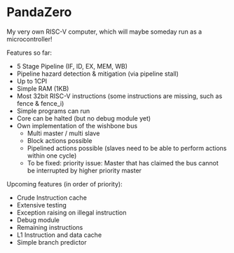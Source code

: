 # PandaZero
My very own RISC-V computer, which will maybe someday run as a microcontroller!

Features so far:
* 5 Stage Pipeline (IF, ID, EX, MEM, WB)
* Pipeline hazard detection & mitigation (via pipeline stall)
* Up to 1CPI
* Simple RAM (1KB)
* Most 32bit RISC-V instructions (some instructions are missing, such as fence & fence_i)
* Simple programs can run
* Core can be halted (but no debug module yet)
* Own implementation of the wishbone bus
    * Multi master / multi slave
    * Block actions possible
    * Pipelined actions possible (slaves need to be able to perform actions within one cycle)
    * To be fixed: priority issue: Master that has claimed the bus cannot be interrupted by higher priority master

Upcoming features (in order of priority):
* Crude Instruction cache
* Extensive testing
* Exception raising on illegal instruction
* Debug module
* Remaining instructions
* L1 Instruction and data cache
* Simple branch predictor
